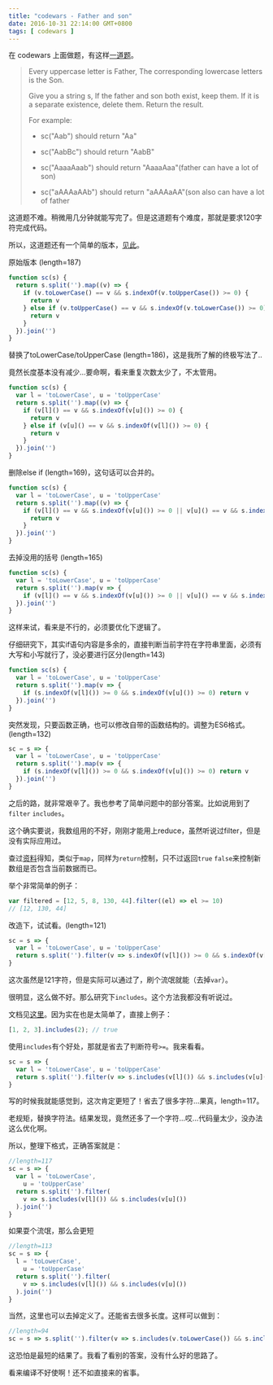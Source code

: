 ```yaml
---
title: "codewars - Father and son"
date: 2016-10-31 22:14:00 GMT+0800
tags: [ codewars ]
---
```


在 codewars 上面做题，有这样[一道题](https://www.codewars.com/kata/shortest-code-father-and-son)。

<!-- truncate -->

> Every uppercase letter is Father, The corresponding lowercase letters is the Son.
>
> Give you a string s, If the father and son both exist, keep them. If it is a separate existence, delete them. Return the result.
>
> For example:
>
> * sc("Aab") should return "Aa"
>
> * sc("AabBc") should return "AabB"
>
> * sc("AaaaAaab") should return "AaaaAaa"(father can have a lot of son)
>
> * sc("aAAAaAAb") should return "aAAAaAA"(son also can have a lot of father

这道题不难。稍微用几分钟就能写完了。但是这道题有个难度，那就是要求120字符完成代码。

所以，这道题还有一个简单的版本，[见此](http://www.codewars.com/kata/coding-3min-father-and-son/)。

原始版本   (length=187)

```js
function sc(s) {
  return s.split('').map((v) => {
    if (v.toLowerCase() == v && s.indexOf(v.toUpperCase()) >= 0) {
      return v
    } else if (v.toUpperCase() == v && s.indexOf(v.toLowerCase()) >= 0) {
      return v
    }
  }).join('')
}
```

替换了toLowerCase/toUpperCase  (length=186)，这是我所了解的终极写法了..

竟然长度基本没有减少...要命啊，看来重复次数太少了，不太管用。

```js
function sc(s) {
  var l = 'toLowerCase', u = 'toUpperCase'
  return s.split('').map((v) => {
    if (v[l]() == v && s.indexOf(v[u]()) >= 0) {
      return v
    } else if (v[u]() == v && s.indexOf(v[l]()) >= 0) {
      return v
    }
  }).join('')
}
```

删除else if (length=169)，这句话可以合并的。

```js
function sc(s) {
  var l = 'toLowerCase', u = 'toUpperCase'
  return s.split('').map((v) => {
    if (v[l]() == v && s.indexOf(v[u]()) >= 0 || v[u]() == v && s.indexOf(v[l]()) >= 0) {
      return v
    }
  }).join('')
}
```

去掉没用的括号 (length=165)

```js
function sc(s) {
  var l = 'toLowerCase', u = 'toUpperCase'
  return s.split('').map(v => {
    if (v[l]() == v && s.indexOf(v[u]()) >= 0 || v[u]() == v && s.indexOf(v[l]()) >= 0) return v
  }).join('')
}
```

这样来试，看来是不行的，必须要优化下逻辑了。

仔细研究下，其实if语句内容是多余的，直接判断当前字符在字符串里面，必须有大写和小写就行了，没必要进行区分(length=143)

```js
function sc(s) {
  var l = 'toLowerCase', u = 'toUpperCase'
  return s.split('').map(v => {
    if (s.indexOf(v[l]()) >= 0 && s.indexOf(v[u]()) >= 0) return v
  }).join('')
}
```

突然发现，只要函数正确，也可以修改自带的函数结构的。调整为ES6格式。(length=132)

```js
sc = s => {
  var l = 'toLowerCase', u = 'toUpperCase'
  return s.split('').map(v => {
    if (s.indexOf(v[l]()) >= 0 && s.indexOf(v[u]()) >= 0) return v
  }).join('')
}
```

之后的路，就非常艰辛了。我也参考了简单问题中的部分答案。比如说用到了`filter` `includes`。

这个确实要说，我数组用的不好，刚刚才能用上reduce，虽然听说过filter，但是没有实际应用过。

查过[资料](https://developer.mozilla.org/zh-CN/docs/Web/JavaScript/Reference/Global_Objects/Array/filter)得知，类似于`map`，同样为`return`控制，只不过返回`true` `false`来控制新数组是否包含当前数据而已。

举个非常简单的例子：

```js
var filtered = [12, 5, 8, 130, 44].filter((el) => el >= 10)
// [12, 130, 44]
```

改造下，试试看。(length=121)

```js
sc = s => {
  var l = 'toLowerCase', u = 'toUpperCase'
  return s.split('').filter(v => s.indexOf(v[l]()) >= 0 && s.indexOf(v[u]()) >= 0).join('')
}
```

这次虽然是121字符，但是实际可以通过了，刷个流氓就能（去掉`var`）。

很明显，这么做不好。那么研究下`includes`。这个方法我都没有听说过。

文档见[这里](https://developer.mozilla.org/zh-CN/docs/Web/JavaScript/Reference/Global_Objects/Array/includes)。因为实在也是太简单了，直接上例子：

```js
[1, 2, 3].includes(2); // true
```

使用`includes`有个好处，那就是省去了判断符号`>=`。我来看看。

```js
sc = s => {
  var l = 'toLowerCase', u = 'toUpperCase'
  return s.split('').filter(v => s.includes(v[l]()) && s.includes(v[u]())).join('')
}
```

写的时候我就能感觉到，这次肯定更短了！省去了很多字符...果真，length=117。

老规矩，替换字符法。结果发现，竟然还多了一个字符...哎...代码量太少，没办法这么优化啊。

所以，整理下格式，正确答案就是：

```js
//length=117
sc = s => {
  var l = 'toLowerCase',
    u = 'toUpperCase'
  return s.split('').filter(
    v => s.includes(v[l]()) && s.includes(v[u]())
  ).join('')
}
```

如果耍个流氓，那么会更短

```js
//length=113
sc = s => {
  l = 'toLowerCase',
    u = 'toUpperCase'
  return s.split('').filter(
    v => s.includes(v[l]()) && s.includes(v[u]())
  ).join('')
}
```

当然，这里也可以去掉定义了。还能省去很多长度。这样可以做到：

```js
//length=94
sc = s => s.split('').filter(v => s.includes(v.toLowerCase()) && s.includes(v.toUpperCase())).join('')
```

这恐怕是最短的结果了。我看了看别的答案，没有什么好的思路了。

看来编译不好使啊！还不如直接来的省事。
